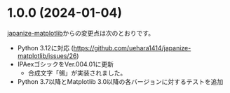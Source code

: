 # 1.0.0 (2024-01-04)

[japanize-matplotlib](https://github.com/uehara1414/japanize-matplotlib)からの変更点は次のとおりです。

- Python 3.12に対応 (https://github.com/uehara1414/japanize-matplotlib/issues/26)
- IPAexゴシックをVer.004.01に更新
  - 合成文字「㋿」が実装されました。
- Python 3.7以降とMatplotlib 3.0以降の各バージョンに対するテストを追加
